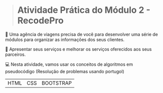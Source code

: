 > # Atividade Prática do Módulo 2 - RecodePro

🛫  Uma agência de viagens precisa de você para desenvolver uma série de módulos para organizar as informações dos seus clientes.

🛅  Apresentar seus serviços e melhorar os serviços oferecidos aos seus parceiros. 

💻  Nesta atividade, vamos usar os conceitos de algoritmos em pseudocódigo (Resolução de problemas usando portugol)
      
<table>
  <tr>
    <td>HTML</td>
    <td>CSS</td> 
    <td>BOOTSTRAP  </td>
  </tr>
</table>
